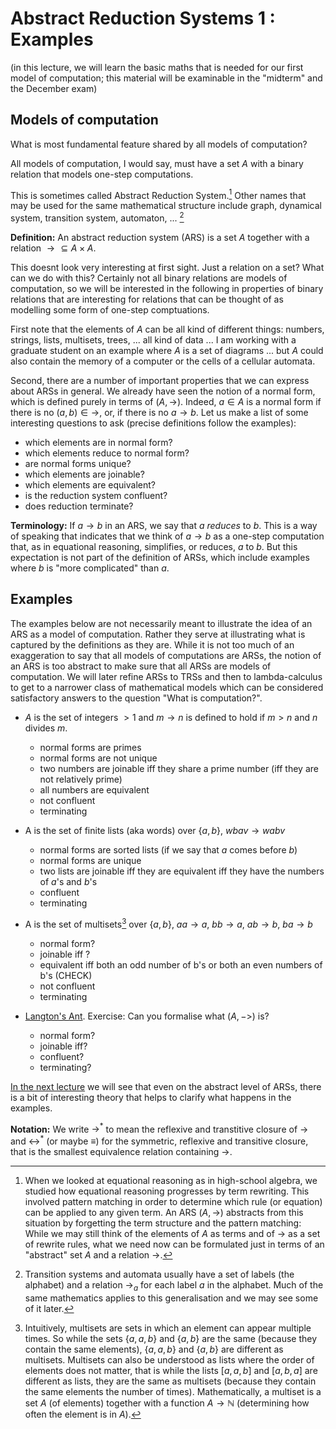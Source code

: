 # Abstract Reduction Systems 1 : Examples

(in this lecture, we will learn the basic maths that is needed for our first model of computation; this material will be examinable in the "midterm" and the December exam)

## Models of computation

What is most fundamental feature shared by all models of computation?

All models of computation, I would say, must have a set $A$ with a binary relation that models one-step computations. 

This is sometimes called Abstract Reduction System.[^ARS] Other names that may be used for the same mathematical structure include graph, dynamical system, transition system, automaton, ... [^automaton]

**Definition:** An abstract reduction system (ARS) is a set $A$ together with a relation ${\to}\subseteq A\times A$.

This doesnt look very interesting at first sight. Just a relation on a set? What can we do with this? Certainly not all binary relations are models of computation, so we will be interested in the following in properties of binary relations that are interesting for relations that can be thought of as modelling some form of one-step comptuations.

First note that the elements of $A$ can be all kind of different things: numbers, strings, lists, multisets, trees, ... all kind of data ... I am working with a graduate student on an example where $A$ is a set of diagrams ... but $A$ could also contain the memory of a computer or the cells of a cellular automata.

Second, there are a number of important properties that we can express about ARSs in general. We already have seen the notion of a normal form, which is defined purely in terms of $(A,\to)$. Indeed, $a\in A$ is a normal form if there is no $(a,b)\in{\to}$, or, if there is no $a\to b$. Let us make a list of some interesting questions to ask (precise definitions follow the examples):

- which elements are in normal form?
- which elements reduce to normal form?
- are normal forms unique?
- which elements are joinable?
- which elements are equivalent?
- is the reduction system confluent?
- does reduction terminate?

**Terminology:** If $a\to b$ in an ARS, we say that $a$ *reduces* to $b$. This is a way of speaking that indicates that we think of $a\to b$ as a one-step computation that, as in equational reasoning, simplifies, or reduces, $a$ to $b$. But this expectation is not part of the definition of ARSs, which include examples where $b$ is "more complicated" than $a$. 

## Examples

The examples below are not necessarily meant to illustrate the idea of an ARS as a model of computation. Rather they serve at illustrating what is captured by the definitions as they are. While it is not too much of an exaggeration to say that all models of computations are ARSs, the notion of an ARS is too abstract to make sure that all ARSs are models of computation. We will later refine ARSs to TRSs and then to lambda-calculus to get to a narrower class of mathematical models which can be considered satisfactory answers to the question "What is computation?".

- $A$ is the set of integers $> 1$ and  $m\to n$ is defined to hold if $m>n$ and $n$ divides $m$.
  - normal forms are primes
  - normal forms are not unique
  - two numbers are joinable iff they share a prime number (iff they are not relatively prime)
  - all numbers are equivalent
  - not confluent
  - terminating

- A is the set of finite lists (aka words) over $\{a,b\}$, $wbav\to wabv$
  - normal forms are sorted lists (if we say that $a$ comes before $b$)
  - normal forms are unique
  - two lists are joinable iff they are equivalent iff they have the numbers of $a$'s and $b$'s
  - confluent
  - terminating

- A is the set of multisets[^multisets] over $\{a,b\}$, $aa\to a$, $bb\to a$, $ab\to b$, $ba\to b$
  - normal form?
  - joinable iff ?
  - equivalent iff both an odd number of b's or both an even numbers of b's (CHECK)
  - not confluent
  - terminating

- [Langton's Ant](https://kartoweb.itc.nl/kobben/D3tests/LangstonsAnt/). Exercise: Can you formalise what $(A,->)$ is?
  - normal form?
  - joinable iff?
  - confluent?
  - terminating?


[In the next lecture](https://hackmd.io/s/B1DPNGEdm) we will see that even on the abstract level of ARSs, there is a bit of interesting theory that helps to clarify what happens in the examples.

**Notation:** We write $\to^\ast$ to mean the reflexive and transtitive closure of $\to$ and $\leftrightarrow^\ast$ (or maybe $\equiv$) for the symmetric, reflexive and transitive closure, that is the smallest equivalence relation containing $\to$. 

[^ARS]: When we looked at equational reasoning as in high-school algebra, we studied how equational reasoning progresses by term rewriting. This involved pattern matching in order to determine which rule (or equation) can be applied to any given term. An ARS $(A,\to)$ abstracts from this situation by forgetting the term structure and the pattern matching: While we may still think of the elements of $A$ as terms and of $\to$ as a set of rewrite rules, what we need now can be formulated just in terms of an "abstract" set $A$ and a relation $\to$.

[^automaton]: Transition systems and automata usually have a set of labels (the alphabet) and a relation $\to_a$ for each label $a$ in the alphabet. Much of the same mathematics applies to this generalisation and we may see some of it later.

[^multisets]: Intuitively, multisets are sets in which an element can appear multiple times. So while the sets $\{a,a,b\}$ and $\{a,b\}$ are the same (because they contain the same elements), $\{a,a,b\}$ and $\{a,b\}$ are different as multisets. Multisets can also be understood as lists where the order of elements does not matter, that is while the lists $[a,a,b]$ and $[a,b,a]$ are different as lists, they are the same as multisets (because they contain the same elements the number of times). Mathematically, a multiset is a set $A$ (of elements) together with a function $A\to\mathbb N$ (determining how often the element is in $A$).
